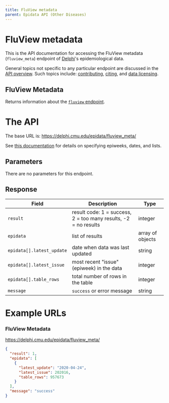 ```yaml
---
title: FluView metadata
parent: Epidata API (Other Diseases)
---
```


# FluView metadata

This is the API documentation for accessing the FluView metadata
(`fluview_meta`) endpoint of [Delphi](https://delphi.cmu.edu/)'s epidemiological
data.

General topics not specific to any particular endpoint are discussed in the
[API overview](README.md). Such topics include:
[contributing](README.md#contributing), [citing](README.md#citing), and
[data licensing](README.md#data-licensing).

## FluView Metadata

Returns information about the [`fluview` endpoint](fluview.md).

# The API

The base URL is: https://delphi.cmu.edu/epidata/fluview_meta/

See [this documentation](README.md) for details on specifying epiweeks, dates, and lists.

## Parameters

There are no parameters for this endpoint.

## Response

| Field | Description | Type |
| --- | --- | --- |
| `result` | result code: 1 = success, 2 = too many results, -2 = no results | integer |
| `epidata` | list of results | array of objects |
| `epidata[].latest_update` | date when data was last updated | string |
| `epidata[].latest_issue` | most recent "issue" (epiweek) in the data | integer |
| `epidata[].table_rows` | total number of rows in the table | integer |
| `message` | `success` or error message | string |

# Example URLs

### FluView Metadata
https://delphi.cmu.edu/epidata/fluview_meta/

```json
{
  "result": 1,
  "epidata": [
    {
      "latest_update": "2020-04-24",
      "latest_issue": 202016,
      "table_rows": 957673
    }
  ],
  "message": "success"
}
```
